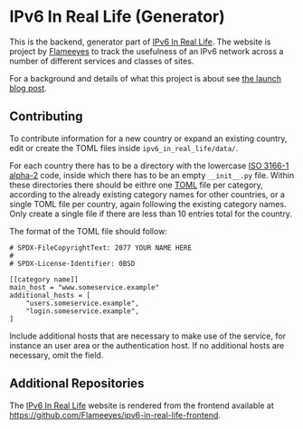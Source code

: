 <!--
SPDX-FileCopyrightText: 2023 Diego Elio Pettenò

SPDX-License-Identifier: 0BSD
-->

# IPv6 In Real Life (Generator)

This is the backend, generator part of [IPv6 In Real Life].
The website is project by [Flameeyes] to track the usefulness of an IPv6 network across a number
of different services and classes of sites.

For a background and details of what this project is about see [the launch blog post].

## Contributing

To contribute information for a new country or expand an existing country, edit or create the TOML
files inside `ipv6_in_real_life/data/`.

For each country there has to be a directory with the lowercase [ISO 3166-1 alpha-2] code, inside
which there has to be an empty `__init__.py` file.
Within these directories there should be eithre one [TOML] file per category, according to the already
existing category names for other countries, or a single TOML file per country, again following the
existing category names.
Only create a single file if there are less than 10 entries total for the country.

The format of the TOML file should follow:

```text
# SPDX-FileCopyrightText: 2077 YOUR NAME HERE
#
# SPDX-License-Identifier: 0BSD

[[category name]]
main_host = "www.someservice.example"
additional_hosts = [
    "users.someservice.example",
    "login.someservice.example",
]
```

Include additional hosts that are necessary to make use of the service, for instance an user area
or the authentication host. If no additional hosts are necessary, omit the field.

## Additional Repositories

The [IPv6 In Real Life] website is rendered from the frontend available at
<https://github.com/Flameeyes/ipv6-in-real-life-frontend>.

[IPv6 In Real Life]: https://ipv6-in-real.life/?mtm_campaign=social&mtm_kwd=github&mtm_cid=ipv6-in-real-life
[Flameeyes]: https://flameeyes.blog/?mtm_campaign=social&mtm_kwd=github&mtm_cid=ipv6-in-real-life
[the launch blog post]: https://flameeyes.blog/2023/04/30/ipv6-in-real-life/?mtm_campaign=social&mtm_kwd=github&mtm_cid=ipv6-in-real-life
[ISO 3166-1 alpha-2]: https://en.wikipedia.org/wiki/ISO_3166-1_alpha-2
[TOML]: https://toml.io/en/
